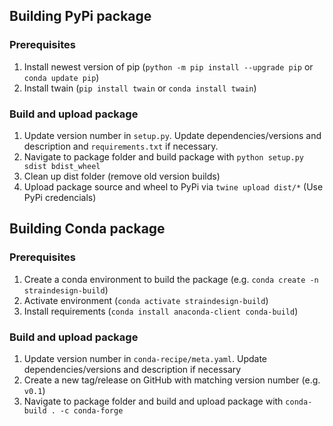 ## Building PyPi package

### Prerequisites
1. Install newest version of pip (`python -m pip install --upgrade pip` or `conda update pip`)
2. Install twain (`pip install twain` or `conda install twain`)

### Build and upload package
1. Update version number in `setup.py`. Update dependencies/versions and description and `requirements.txt` if necessary.
2. Navigate to package folder and build package with `python setup.py sdist bdist_wheel`
3. Clean up dist folder (remove old version builds)
4. Upload package source and wheel to PyPi via `twine upload dist/*` (Use PyPi credencials)

## Building Conda package

### Prerequisites
1. Create a conda environment to build the package (e.g. `conda create -n straindesign-build`)
2. Activate environment (`conda activate straindesign-build`)
3. Install requirements (`conda install anaconda-client conda-build`)

### Build and upload package
1. Update version number in `conda-recipe/meta.yaml`. Update dependencies/versions and description if necessary
2. Create a new tag/release on GitHub with matching version number (e.g. `v0.1`)
3. Navigate to package folder and build and upload package with `conda-build . -c conda-forge`
